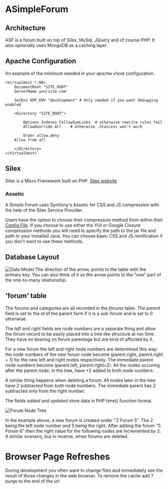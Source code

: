 # ASimpleForum

## Architecture

ASF is a forum built on top of Silex, MySql, JQuery and of course PHP.  It also optionally uses MongoDB as a caching layer.

## Apache Configuration

An example of the minimum needed in your apache vhost configuration.

```
<VirtualHost *:80>
    DocumentRoot "SITE_ROOT"
    ServerName yoursite.com

    SetEnv APP_ENV "development" # Only needed if you want debugging enabled

    <Directory "SITE_ROOT">

        Options Indexes FollowSymLinks  # otherwise rewrite rules fail
        AllowOverride All    # otherwise .htaccess won't work

        Order allow,deny 
	Allow from all 

    </Directory>
</VirtualHost>
```

## Silex

Silex is a Micro Framework built on PHP. [Silex website](http://silex.sensiolabs.org/)

### Assetic

A Simple Forum uses Symfony's Assetic for CSS and JS compression with the help of the Silex Service Provider.

Users have the option to choose their compression method from within their [Config File](Config-Example).
If you choose to use either the YUI or Google Closure compression methods you will need to specify the path to the jar file and path to your installed Java. You can choose basic CSS and JS minification if you don't want to use these methods.

## Database Layout

![Data Model](http://splat.splats-vps.info/web_images/ASF-data-model.png)
The direction of the arrow, points to the table with the primary key.  You can also think of it as the arrow points to the "one" part of the one-to-many relationship.

## 'forum' table

The forums and categories are all recorded in the *forums* table.  The *parent* field is set to the *id* of the parent form if it is a sub-forum and is set to 0 otherwise.

The *left* and *right* fields are node numbers are a separate thing and allow the forum record to be easily placed into a tree like structure at run time.  They have no bearing on forum parentage but are kind of affected by it.

For a new forum the left and right node numbers are determined this way: the node numbers of the new forum node  become (parent.right, parent.right + 1) for the new left and right nodes respectively.  The immediate parent node numbers become (parent.left, parent.right+2).  All the nodes occuring after the parent node, in the tree, have +2 added to both node numbers.

A similar thing happens when deleting a forum.  All nodes later in the tree have 2 subtracted from both node numbers. The immediate parent has 2 subtracted only from the right number.

The fields *added* and *updated* store data in PHP time() function format.

![Forum Node Tree](http://splat.splats-vps.info/web_images/ASF-Node-Tree.png)

In the example above, a new forum is created under "2 Forum 5".  The 2 being the left node number and 5 being the right. After adding the forum "5 Forum 6" then the right value for the following nodes are incremented by 2.  A similar scenario, but in reverse, when forums are deleted.


# Browser Page Refreshes

During development you often want to change files and immediately see the result of those changes in the web browser.  To remove the cache add ?purge to the end of the url

